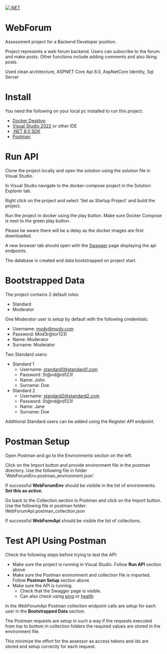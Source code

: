 [![.NET](https://github.com/nield/WebForum/actions/workflows/dotnet.yml/badge.svg)](https://github.com/nield/WebForum/actions/workflows/dotnet.yml)
# WebForum

Assessment project for a Backend Developer position.

Project represents a web forum backend. Users can subscribe to the forum and make posts. Other functions include adding comments and also liking posts.

Used clean architecture, ASPNET Core Api 8.0, AspNetCore Identity, Sql Server

# Install

You need the following on your local pc installed to run this project.
- [Docker Desktop](https://www.docker.com/products/docker-desktop/)
- [Visual Studio 2022](https://visualstudio.microsoft.com/downloads/) or other IDE
- [.NET 8.0 SDK](https://dotnet.microsoft.com/en-us/download/dotnet/8.0) 
- [Postman](https://www.postman.com/downloads/)

# Run API

Clone the project locally and open the solution using the solution file in Visual Studio.

In Visual Studio navigate to the docker-compose project in the Solution Explorer tab. 

Right click on the project and select 'Set as Startup Project' and build the project.

Run the project in docker using the play button. Make sure Docker Compose is next to the green play button.

Please be aware there will be a delay as the docker images are first downloaded.

A new browser tab should open with the [Swagger](http://localhost:8966/swagger/index.html) page displaying the api endpoints.

The database is created and data bootstrapped on project start.

# Bootstrapped Data

The project contains 2 default roles:
- Standard
- Moderator

One Moderator user is setup by default with the following credentials:
- Username: mody@mody.com
- Password: Mod3r@tor123!
- Name: Moderator
- Surname: Moderator

Two Standard users:
- Standard 1
  - Username: standard1@standard1.com
  - Password: St@nd@rd123!
  - Name: John
  - Surname: Doe
- Standard 2
  - Username: standard2@standard2.com
  - Password: St@nd@rd123!
  - Name: Jane
  - Surname: Doe

Additional Standard users can be added using the Register API endpoint.

# Postman Setup

Open Postman and go to the Environments section on the left. 

Click on the Import button and provide environment file in the postman directory.
Use the following file in folder 'WebForumEnv.postman_environment.json'

If successful **WebForumEnv** should be visibile in the list of environments. 
**Set this as active.** 

Go back to the Collection section in Postman and click on the Import button.
Use the following file in postman folder: WebForumApi.postman_collection.json

If successful **WebFormApi** should be visible the list of collections.

# Test API Using Postman

Check the following steps before trying to test the API:

- Make sure the project is running in Visual Studio. Follow **Run API** section above
- Make sure the Postman environment and collection file is imported. Follow **Postman Setup** section above
- Make sure the API is running.
  - Check that the Swagger page is visible. 
  - Can also check using [ping](http://localhost:8966/ping) or [health](http://localhost:8966/health)

In the *WebForumApi* Postman collection endpoint calls are setup for each user in the **Bootstrapped Data** section.

The Postman requests are setup in such a way if the requests executed from top to bottom in collection folders the required values are stored in the environment file.

This minimize the effort for the assessor as access tokens and ids are stored and setup correctly for each request.

